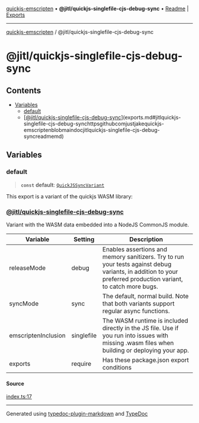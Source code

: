 [quickjs-emscripten](../../packages.md) • **@jitl/quickjs-singlefile-cjs-debug-sync** • [Readme](README.md) \| [Exports](exports.md)

***

[quickjs-emscripten](../../packages.md) / @jitl/quickjs-singlefile-cjs-debug-sync

# @jitl/quickjs-singlefile-cjs-debug-sync

## Contents

- [Variables](exports.md#variables)
  - [default](exports.md#default)
  - [[@jitl/quickjs-singlefile-cjs-debug-sync](https://github.com/justjake/quickjs-emscripten/blob/main/doc/@jitl/quickjs-singlefile-cjs-debug-sync/README.md)](exports.md#jitlquickjs-singlefile-cjs-debug-synchttpsgithubcomjustjakequickjs-emscriptenblobmaindocjitlquickjs-singlefile-cjs-debug-syncreadmemd)

## Variables

### default

> **`const`** **default**: [`QuickJSSyncVariant`](../../quickjs-emscripten/interfaces/QuickJSSyncVariant.md)

This export is a variant of the quickjs WASM library:
### [@jitl/quickjs-singlefile-cjs-debug-sync](https://github.com/justjake/quickjs-emscripten/blob/main/doc/@jitl/quickjs-singlefile-cjs-debug-sync/README.md)

Variant with the WASM data embedded into a NodeJS CommonJS module.

| Variable            |    Setting                     |    Description    |
| --                  | --                             | --                |
| releaseMode         | debug         | Enables assertions and memory sanitizers. Try to run your tests against debug variants, in addition to your preferred production variant, to catch more bugs. |
| syncMode            | sync            | The default, normal build. Note that both variants support regular async functions. |
| emscriptenInclusion | singlefile | The WASM runtime is included directly in the JS file. Use if you run into issues with missing .wasm files when building or deploying your app. |
| exports             | require                  | Has these package.json export conditions |

#### Source

[index.ts:17](https://github.com/justjake/quickjs-emscripten/blob/main/packages/variant-quickjs-singlefile-cjs-debug-sync/src/index.ts#L17)

***

Generated using [typedoc-plugin-markdown](https://www.npmjs.com/package/typedoc-plugin-markdown) and [TypeDoc](https://typedoc.org/)
